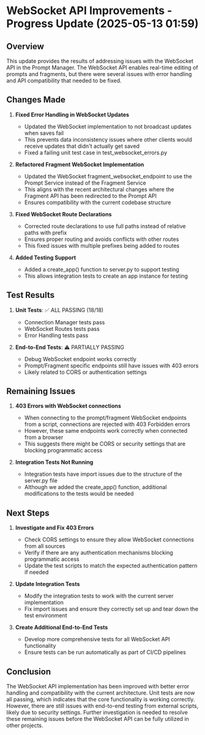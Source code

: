 # WebSocket API Improvements - Progress Update (2025-05-13 01:59)

## Overview

This update provides the results of addressing issues with the WebSocket API in the Prompt Manager. The WebSocket API enables real-time editing of prompts and fragments, but there were several issues with error handling and API compatibility that needed to be fixed.

## Changes Made

1. **Fixed Error Handling in WebSocket Updates**
   - Updated the WebSocket implementation to not broadcast updates when saves fail
   - This prevents data inconsistency issues where other clients would receive updates that didn't actually get saved
   - Fixed a failing unit test case in test_websocket_errors.py

2. **Refactored Fragment WebSocket Implementation**
   - Updated the WebSocket fragment_websocket_endpoint to use the Prompt Service instead of the Fragment Service
   - This aligns with the recent architectural changes where the Fragment API has been redirected to the Prompt API
   - Ensures compatibility with the current codebase structure

3. **Fixed WebSocket Route Declarations**
   - Corrected route declarations to use full paths instead of relative paths with prefix
   - Ensures proper routing and avoids conflicts with other routes
   - This fixed issues with multiple prefixes being added to routes

4. **Added Testing Support**
   - Added a create_app() function to server.py to support testing
   - This allows integration tests to create an app instance for testing

## Test Results

1. **Unit Tests**: ✅ ALL PASSING (18/18)
   - Connection Manager tests pass
   - WebSocket Routes tests pass
   - Error Handling tests pass

2. **End-to-End Tests**: ⚠️ PARTIALLY PASSING
   - Debug WebSocket endpoint works correctly
   - Prompt/Fragment specific endpoints still have issues with 403 errors
   - Likely related to CORS or authentication settings

## Remaining Issues

1. **403 Errors with WebSocket connections**
   - When connecting to the prompt/fragment WebSocket endpoints from a script, connections are rejected with 403 Forbidden errors
   - However, these same endpoints work correctly when connected from a browser
   - This suggests there might be CORS or security settings that are blocking programmatic access

2. **Integration Tests Not Running**
   - Integration tests have import issues due to the structure of the server.py file
   - Although we added the create_app() function, additional modifications to the tests would be needed

## Next Steps

1. **Investigate and Fix 403 Errors**
   - Check CORS settings to ensure they allow WebSocket connections from all sources
   - Verify if there are any authentication mechanisms blocking programmatic access
   - Update the test scripts to match the expected authentication pattern if needed

2. **Update Integration Tests**
   - Modify the integration tests to work with the current server implementation
   - Fix import issues and ensure they correctly set up and tear down the test environment

3. **Create Additional End-to-End Tests**
   - Develop more comprehensive tests for all WebSocket API functionality
   - Ensure tests can be run automatically as part of CI/CD pipelines

## Conclusion

The WebSocket API implementation has been improved with better error handling and compatibility with the current architecture. Unit tests are now all passing, which indicates that the core functionality is working correctly. However, there are still issues with end-to-end testing from external scripts, likely due to security settings. Further investigation is needed to resolve these remaining issues before the WebSocket API can be fully utilized in other projects.
